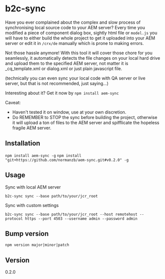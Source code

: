 # b2c-sync 

Have you ever complained about the complex and slow process of synchronising local source code to your AEM server? Every time you modified a piece of component dialog box, sightly html file or `model.js` you will have to either build the whole project to get it uploaded into your AEM server or edit it in `/crx/de` manually which is prone to making errors. 

Not those hassle anymore! With this tool it will cover those chore for you seamlessly, it automatically detects the file changes on your local hard drive and upload them to the specified AEM server, not matter it is _cq_template.xml or dialog.xml or just plain javascript file. 

 (technically you can even sync your local code with QA server or live server, but that is not recommended, just saying...)

Interesting about it? Get it now by `npm install aem-sync`

Caveat: 

* Haven't tested it on window, use at your own discretion. 
* Do REMEMBER to STOP the sync before building the project, otherwise it will upload a ton of files to the AEM server and spifflicate the hopeless fragile AEM server.

## Installation

`npm install aem-sync -g`
`npm install "git+https://github.com/normanzb/aem-sync.git#v0.2.0" -g`

## Usage

Sync with local AEM server
```
b2c-sync sync --base path/to/your/jcr_root
```

Sync with custom settings
```
b2c-sync sync --base path/to/your/jcr_root --host remotehost --protocol https --port 4503 --username admin --password admin
```

## Bump version

`npm version major|minor|patch`

## Version

0.2.0